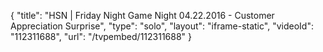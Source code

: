 {
    "title": "HSN | Friday Night Game Night 04.22.2016 - Customer Appreciation Surprise",
    "type": "solo",
    "layout": "iframe-static",
    "videoId": "112311688",
    "url": "\/tvpembed\/112311688"
}
